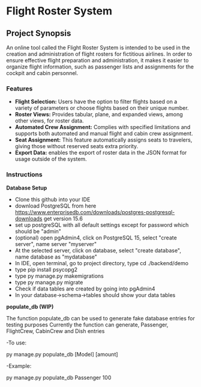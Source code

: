 # Flight Roster System

## Project Synopsis
An online tool called the Flight Roster System is intended to be used in the creation and administration of flight rosters for fictitious airlines. In order to ensure effective flight preparation and administration, it makes it easier to organize flight information, such as passenger lists and assignments for the cockpit and cabin personnel.

### Features 
- **Flight Selection:** Users have the option to filter flights based on a variety of parameters or choose flights based on their unique number.
- **Roster Views:** Provides tabular, plane, and expanded views, among other views, for roster data.
- **Automated Crew Assignment:** Complies with specified limitations and supports both automated and manual flight and cabin crew assignment.
- **Seat Assignment:** This feature automatically assigns seats to travelers, giving those without reserved seats extra priority.
- **Export Data:** enables the export of roster data in the JSON format for usage outside of the system.

### Instructions
**Database Setup**
- Clone this github into your IDE
- download PostgreSQL from here https://www.enterprisedb.com/downloads/postgres-postgresql-downloads get version 15.6
- set up postgreSQL with all default settings except for password which should be "admin"
- (optional) open pgAdmin4, click on PostgreSQL 15, select "create server", name server "myserver"
- At the selected server, click on database, select "create database", name database as "mydatabase"
- In IDE, open terminal, go to project directory, type cd ./backend/demo
- type pip install psycopg2
- type py manage.py makemigrations
- type py manage.py migrate
- Check if data tables are created by going into pgAdmin4
- In your database->schema->tables should show your data tables

**populate_db (WIP)**

The function populate_db can be used to generate fake database entries for testing purposes
Currently the function can generate, Passenger, FlightCrew, CabinCrew and Dish entries

-To use:

py manage.py populate_db [Model] [amount]

-Example:

py manage.py populate_db Passenger 100 
